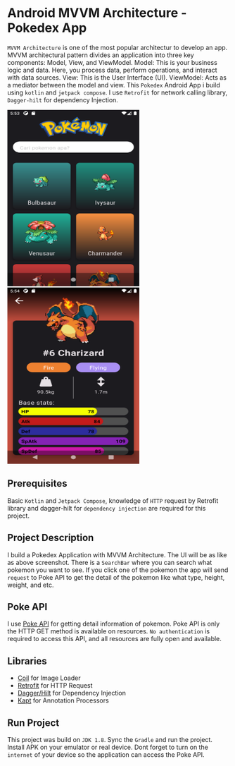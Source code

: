# Android MVVM Architecture - Pokedex App

`MVVM Architecture` is one of the most popular architectur to develop an app. MVVM architectural pattern divides an application into three key components: Model, View, and ViewModel. Model: This is your business logic and data. Here, you process data, perform operations, and interact with data sources. View: This is the User Interface (UI). ViewModel: Acts as a mediator between the model and view.
This `Pokedex` Android App i build using `kotlin` and `jetpack compose`. I use `Retrofit` for network calling library, `Dagger-hilt` for dependency Injection.

<img src="app/src/main/res/drawable/list_screen_pokedex.png" width=300 height=400> <img src="app/src/main/res/drawable/detail_screen_pokedex.png" width=300 height=400> 

## Prerequisites

Basic `Kotlin` and `Jetpack Compose`, knowledge of `HTTP` request by Retrofit library and dagger-hilt for `dependency injection` are required for this project.

## Project Description

I build a Pokedex Application with MVVM Architecture. The UI will be as like as above screenshot. There is a `SearchBar` where you can search what pokemon you want to see. If you click one of the pokemon the app will send `request` to Poke API to get the detail of the pokemon like what type, height, weight, and etc.

## Poke API

I use [Poke API](https://pokeapi.co/) for getting detail information of pokemon. Poke API is only the HTTP GET method is available on resources. `No authentication` is required to access this API, and all resources are fully open and available.

## Libraries 

* [Coil](https://coil-kt.github.io/coil/compose/) for Image Loader
* [Retrofit](https://github.com/square/retrofit) for HTTP Request
* [Dagger/Hilt](https://github.com/google/dagger/releases) for Dependency Injection
* [Kapt](https://kotlinlang.org/docs/kapt.html) for Annotation Processors

## Run Project

This project was build on `JDK 1.8`. Sync the `Gradle` and run the project. Install APK on your emulator or real device. Dont forget to turn on the `internet` of your device so the application can access the Poke API.
